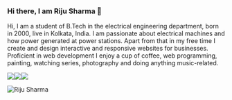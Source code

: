### Hi there, I am Riju Sharma 👋

<!--
**rijushm/rijushm** is a ✨ _special_ ✨ repository because its `README.md` (this file) appears on your GitHub profile.

Here are some ideas to get you started:

- 🔭 I am a fresher
- 🌱 I’m currently learning at Techno International Batanagar
- 👯 I’m looking to collaborate on ...
- 🤔 I’m looking for help with ...
- 💬 Ask me about ...
- 📫 How to reach me: ...
- 😄 Pronouns: ...
- ⚡ Fun fact: ...
-->

Hi, I am a student of B.Tech in the electrical engineering department, born in 2000, live in Kolkata, India. I am passionate about electrical machines and how power generated at power stations. Apart from that in my free time I create and design interactive and responsive websites for businesses. Proficient in web development I enjoy a cup of coffee, web programming, painting, watching series, photography and doing anything music-related.

<a href="https://www.linkedin.com/in/rijusharma1/"><img src="https://img.icons8.com/cute-clipart/64/000000/linkedin.png"/></a><a href="https://www.instagram.com/therijusharma/"><img src="https://img.icons8.com/cute-clipart/64/000000/instagram-new.png"/></a><a href="mailto:rijushm@gmail.com"><img src="https://img.icons8.com/cute-clipart/64/000000/email.png"/></a>


<!--![Riju Sharma github stats]
(https://github-readme-stats.vercel.app/api?username=rijushm&show_icons=true&theme=tokyonight)-->

<img src="https://github-readme-stats.vercel.app/api?username=rijushm&show_icons=true&theme=tokyonight" alt="Riju Sharma" />
